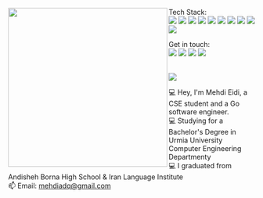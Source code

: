 <p>
   <img width=325 align="left" src="https://github-readme-stats.vercel.app/api/top-langs/?username=MehdiEidi&title_color=61dafb&text_color=ffffff&icon_color=61dafb&bg_color=20232a&langs_count=10&layout=compact&border_color=61dafb&hide_border=true&exclude_repo=museum-management-system&hide=Batchfile,html,css" />
  <p>
    Tech Stack:<br>
    <img src="https://img.shields.io/badge/-Go-1C78C0?style=flat-square&logo=Go&logoColor=white"/>
    <img src="https://img.shields.io/badge/-Visual%20Studio%20Code-23A9F2?style=flat-square&logo=Visual%20Studio%20Code&logoColor=white"/>
    <img src="https://img.shields.io/badge/-Github-181717?style=flat-square&logo=GitHub&logoColor=white"/>
    <img src="https://img.shields.io/badge/-Git-F44D27?style=flat-square&logo=Git&logoColor=white"/>
    <img src="https://img.shields.io/badge/-NPM-CB3837?style=flat-square&logo=NPM&logoColor=white"/>
<!--     <img src="https://img.shields.io/badge/-Apache-D22128?style=flat-square&logo=Apache&logoColor=white"/> -->
<!--     <img src="https://img.shields.io/badge/-Trello-0079BF?style=flat-square&logo=Trello&logoColor=white"/> -->
<!--     <img src="https://img.shields.io/badge/-Slack-E01563?style=flat-square&logo=Slack&logoColor=white"/> -->
<!--     <img src="https://img.shields.io/badge/-Sketch-FA6400?style=flat-square&logo=Sketch&logoColor=white"/> -->
    <img src="https://img.shields.io/badge/-MySQL-F29111?style=flat-square&logo=MySQL&logoColor=white"/>
    <img src="https://img.shields.io/badge/-Insomnia-5849BE?style=flat-square&logo=Insomnia&logoColor=white"/>
<!--     <img src="https://img.shields.io/badge/-Notion-000000?style=flat-square&logo=Notion&logoColor=white"/><br/> -->
<!--     <img src="https://img.shields.io/badge/-Vue.js-42B883?style=flat-square&logo=Vue.js&logoColor=white"/>
    <img src="https://img.shields.io/badge/-Laravel-F55247?style=flat-square&logo=Laravel&logoColor=white"/>
    <img src="https://img.shields.io/badge/-Lumen-E74430?style=flat-square&logo=Lumen&logoColor=white"/>
    <img src="https://img.shields.io/badge/-Storybook-FF4785?style=flat-square&logo=Storybook&logoColor=white"/>
    <img src="https://img.shields.io/badge/-WebPack-1C78C0?style=flat-square&logo=WebPack&logoColor=white"/>
    <img src="https://img.shields.io/badge/-ESLint-4B32C3?style=flat-square&logo=ESLint&logoColor=white"/> -->
    <img src="https://img.shields.io/badge/-HTML5-E34F26?style=flat-square&logo=HTML5&logoColor=white"/>
    <img src="https://img.shields.io/badge/-CSS3-1572B6?style=flat-square&logo=CSS3&logoColor=white"/>
    <img src="https://img.shields.io/badge/-Debian-A80030?style=flat-square&logo=Debian&logoColor=white"/>
<!--     <img src="https://img.shields.io/badge/-Google%20Cloud-4285F4?style=flat-square&logo=Google%20Cloud&logoColor=white"/> -->
<!--     <img src="https://img.shields.io/badge/-OVH%20Cloud-123F6D?style=flat-square&logo=OVH&logoColor=white"/> -->
<!--     <img src="https://img.shields.io/badge/-Codacy-222F29?style=flat-square&logo=Codacy&logoColor=white"/> -->
  </p>
</p>
<p>
 Get in touch:<br/>
  <a href="mailto: mehdiadq@gmail.com?subject=[GitHub]"><img src="https://img.shields.io/badge/e‑mail-D14836.svg?style=for-the-badge&logo=GMail&logoColor=white"/></a>
  <a href="https://instagram.com/mehdieidi.q"><img src="https://img.shields.io/badge/instagram-E4405F.svg?style=for-the-badge&logo=instagram&logoColor=white"/></a>
<!--   <a href="https://twitch.tv/mrstandu33"><img src="https://img.shields.io/badge/twitch-9146FF.svg?style=for-the-badge&logo=twitch&logoColor=white"/></a> -->
  <a href="https://linkedin.com/in/mehdieidi"><img src="https://img.shields.io/badge/linkedin-0077B5.svg?style=for-the-badge&logo=linkedin&logoColor=white"/></a>
  <a href="https://twitter.com/goto_mehdi"><img src="https://img.shields.io/badge/twitter-1DA1F2.svg?style=for-the-badge&logo=twitter&logoColor=white"/></a>
</p>

<br>
<img src="https://visitor-badge.laobi.icu/badge?page_id=MehdiEidi.MehdiEidi">
<br>
<p>
  💻 Hey, I'm Mehdi Eidi, a CSE student and a Go software engineer.<br>
  💻 Studying for a Bachelor's Degree in Urmia University Computer Engineering Departmenty<br>
  💻 I graduated from Andisheh Borna High School & Iran Language Institute<br>
  📫 Email: <a href="mailto: mehdiadq@gmail.com">mehdiadq@gmail.com</a>
</p>
